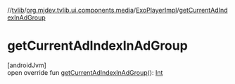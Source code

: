 //[tvlib](../../../index.md)/[org.mjdev.tvlib.ui.components.media](../index.md)/[ExoPlayerImpl](index.md)/[getCurrentAdIndexInAdGroup](get-current-ad-index-in-ad-group.md)

# getCurrentAdIndexInAdGroup

[androidJvm]\
open override fun [getCurrentAdIndexInAdGroup](get-current-ad-index-in-ad-group.md)(): [Int](https://kotlinlang.org/api/latest/jvm/stdlib/kotlin/-int/index.html)
